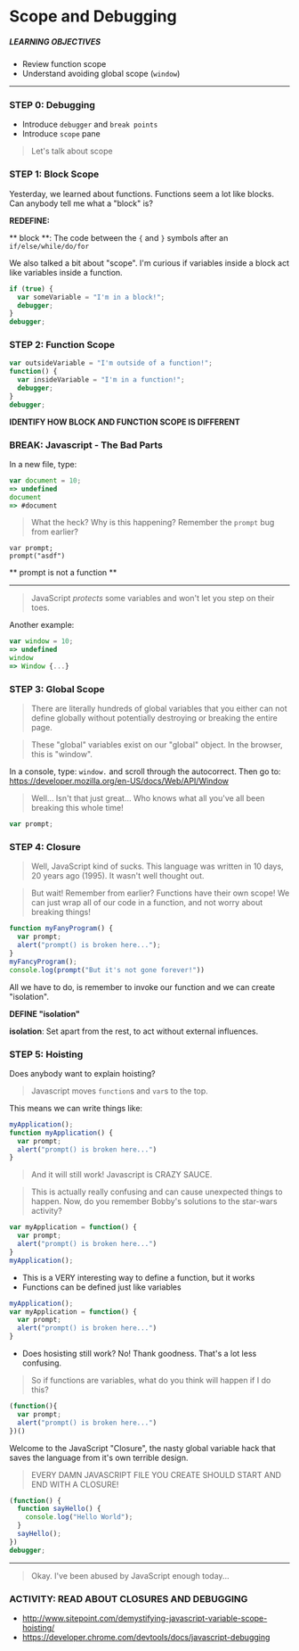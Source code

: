 # Scope and Debugging

##### LEARNING OBJECTIVES
- Review function scope
- Understand avoiding global scope (`window`)

---

### STEP 0: Debugging

- Introduce `debugger` and `break points`
- Introduce `scope` pane

> Let's talk about scope

### STEP 1: Block Scope

Yesterday, we learned about functions.  Functions seem a lot like blocks.  Can anybody tell me what a "block" is?

**REDEFINE:**

** block **: The code between the `{` and `}` symbols after an `if/else/while/do/for`

We also talked a bit about "scope".  I'm curious if variables inside a block act like variables inside a function.

```js
if (true) {
  var someVariable = "I'm in a block!";
  debugger;
}
debugger;
```

### STEP 2: Function Scope

```js
var outsideVariable = "I'm outside of a function!";
function() {
  var insideVariable = "I'm in a function!";
  debugger;
}
debugger;
```

**IDENTIFY HOW BLOCK AND FUNCTION SCOPE IS DIFFERENT**

### BREAK: Javascript - The Bad Parts

In a new file, type:

```js
var document = 10;
=> undefined
document
=> #document
```
> What the heck?  Why is this happening?
> Remember the `prompt` bug from earlier?

```
var prompt;
prompt("asdf")
```
** prompt is not a function **

---

> JavaScript *protects* some variables and won't let you step on their toes.

Another example:

```js
var window = 10;
=> undefined
window
=> Window {...}
```

### STEP 3: Global Scope

> There are literally hundreds of global variables that you either can not define globally without potentially destroying or breaking the entire page.

> These "global" variables exist on our "global" object.  In the browser, this is "window".

In a console, type: `window.` and scroll through the autocorrect.  Then go to: https://developer.mozilla.org/en-US/docs/Web/API/Window

> Well... Isn't that just great... Who knows what all you've all been breaking this whole time!

```js
var prompt;
```

### STEP 4: Closure

> Well, JavaScript kind of sucks.  This language was written in 10 days, 20 years ago (1995).  It wasn't well thought out.

> But wait!  Remember from earlier?  Functions have their own scope!  We can just wrap all of our code in a function, and not worry about breaking things!

```js
function myFanyProgram() {
  var prompt;
  alert("prompt() is broken here...");
}
myFancyProgram();
console.log(prompt("But it's not gone forever!"))
```

All we have to do, is remember to invoke our function and we can create "isolation".

**DEFINE "isolation"**

**isolation**:  Set apart from the rest, to act without external influences.

### STEP 5: Hoisting

Does anybody want to explain hoisting?

> Javascript moves `function`s and `var`s to the top.

This means we can write things like:

```js
myApplication();
function myApplication() {
  var prompt;
  alert("prompt() is broken here...")
}
```

> And it will still work!  Javascript is CRAZY SAUCE.

> This is actually really confusing and can cause
> unexpected things to happen.  Now, do you remember
> Bobby's solutions to the star-wars activity?

```js
var myApplication = function() {
  var prompt;
  alert("prompt() is broken here...")
}
myApplication();
```

- This is a VERY interesting way to define a function, but it works
- Functions can be defined just like variables

```js
myApplication();
var myApplication = function() {
  var prompt;
  alert("prompt() is broken here...")
}
```

- Does hosisting still work?  No!  Thank goodness. That's a lot less confusing.

> So if functions are variables, what do you think will happen if I do this?

```js
(function(){
  var prompt;
  alert("prompt() is broken here...")
})()
```

Welcome to the JavaScript "Closure", the nasty global variable hack that saves the language from it's own terrible design.

> EVERY DAMN JAVASCRIPT FILE YOU CREATE SHOULD START AND END WITH A CLOSURE!

```js
(function() {
  function sayHello() {
    console.log("Hello World");
  }
  sayHello();
})
debugger;
```

---

> Okay. I've been abused by JavaScript enough today...

### ACTIVITY: READ ABOUT CLOSURES AND DEBUGGING

- http://www.sitepoint.com/demystifying-javascript-variable-scope-hoisting/
- https://developer.chrome.com/devtools/docs/javascript-debugging
